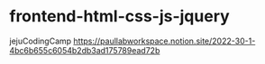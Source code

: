 # frontend-html-css-js-jquery
 jejuCodingCamp https://paullabworkspace.notion.site/2022-30-1-4bc6b655c6054b2db3ad175789ead72b
